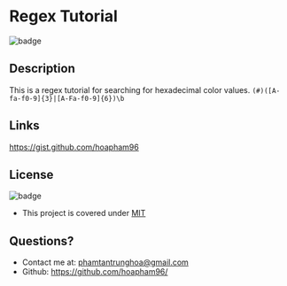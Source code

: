 # Regex Tutorial

![badge](https://img.shields.io/badge/license-MIT-orange)

## Description

This is a regex tutorial for searching for hexadecimal color values.
`(#)([A-fa-f0-9]{3}|[A-Fa-f0-9]{6})\b`

## Links

https://gist.github.com/hoapham96

## License

![badge](https://img.shields.io/badge/license-MIT-orange)

- This project is covered under [MIT](https://choosealicense.com/licenses/mit/)

## Questions?

- Contact me at: phamtantrunghoa@gmail.com
- Github: https://github.com/hoapham96/
